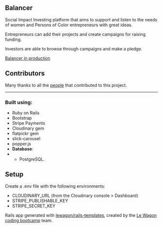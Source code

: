 ## Balancer 

Social Impact Investing platform that aims to support and listen to the needs of women and Persons of Color entrepreneurs with great ideas. 

Entrepreneurs can add their projects and create campaigns for raising funding.

Investors are able to browse through campaigns and make a pledge.



[Balancer in production](https://balancer-init.fly.dev/ "CTRL/CMD + click to open in a new tab")


## Contributors

Many thanks to all the [people](https://github.com/DariusPirvulescu/Balancer/graphs/contributors) that contributed to this project. 

-----------------------------


### Built using:
- Ruby on Rails
- Bootstrap
- Stripe Payments
- Cloudinary gem
- flatpickr gem
- slick-carousel
- popper.js
- **Database**:
- - PostgreSQL.

## Setup

Create a .env file with the following environments:
- CLOUDINARY_URL (from the Cloudinary console > Dashboard)
- STRIPE_PUBLISHABLE_KEY
- STRIPE_SECRET_KEY

Rails app generated with [lewagon/rails-templates](https://github.com/lewagon/rails-templates), created by the [Le Wagon coding bootcamp](https://www.lewagon.com) team.
